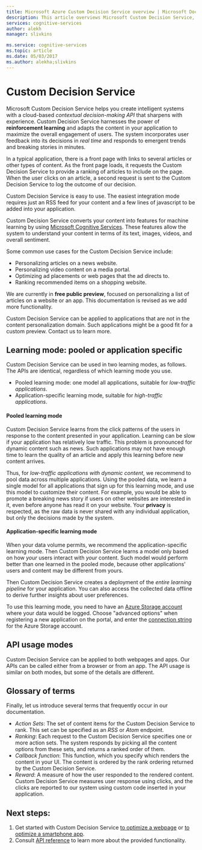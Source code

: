 ```yaml
---
title: Microsoft Azure Custom Decision Service overview | Microsoft Docs
description: This article overviews Microsoft Custom Decision Service, a cloud-based API for contextual decision-making that sharpens with experience.
services: cognitive-services
author: alekh
manager: slivkins

ms.service: cognitive-services
ms.topic: article
ms.date: 05/03/2017
ms.author: alekha;slivkins
---
```


# Custom Decision Service

Microsoft Custom Decision Service helps you create intelligent systems with a cloud-based *contextual decision-making API* that sharpens with experience. Custom Decision Service harnesses the power of **reinforcement learning** and adapts the content in your application to maximize the overall engagement of users. The system incorporates user feedback into its decisions in *real time* and responds to emergent trends and breaking stories in minutes.

In a typical application, there is a front page with links to several articles or other types of content. As the front page loads, it requests the Custom Decision Service to provide a ranking of articles to include on the page. When the user clicks on an article, a second request is sent to the Custom Decision Service to log the outcome of our decision.

Custom Decision Service is easy to use. The easiest integration mode requires just an RSS feed for your content and a few lines of javascript to be added into your application.

Custom Decision Service converts your content into features for machine learning by using [Microsoft Cognitive Services](https://www.microsoft.com/cognitive-services). These features allow the system to understand your content in terms of its text, images, videos, and overall sentiment.

Some common use cases for the Custom Decision Service include:

* Personalizing articles on a news website.
* Personalizing video content on a media portal.
* Optimizing ad placements or web pages that the ad directs to.
* Ranking recommended items on a shopping website.

We are currently in **free public preview**, focused on personalizing a list of articles on a website or an app. This documentation is revised as we add more functionality.

Custom Decision Service can be applied to applications that are not in the content personalization domain. Such applications might be a good fit for a custom preview. Contact us to learn more.

## Learning mode: pooled or application specific

Custom Decision Service can be used in two learning modes, as follows. The APIs are identical, regardless of which learning mode you use.

- Pooled learning mode: one model all applications, suitable for *low-traffic applications*.
- Application-specific learning mode, suitable for *high-traffic applications*.

#### Pooled learning mode

Custom Decision Service learns from the click patterns of the users in response to the content presented in your application. Learning can be slow if your application has relatively low traffic. This problem is pronounced for dynamic content such as news. Such applications may not have enough time to learn the quality of an article and apply this learning before new content arrives.

Thus, for *low-traffic applications with dynamic content*, we recommend to pool data across multiple applications. Using the pooled data, we learn a single model for all applications that sign up for this learning mode, and use this model to customize their content. For example, you would be able to promote a breaking news story if users on other websites are interested in it, even before anyone has read it on your website. Your **privacy** is respected, as the raw data is never shared with any individual application, but only the decisions made by the system.

#### Application-specific learning mode

When your data volume permits, we recommend the application-specific learning mode. Then Custom Decision Service learns a model only based on how *your* users interact with *your* content. Such model would perform better than one learned in the pooled mode, because other applications' users and content may be different from yours.

Then Custom Decision Service creates a deployment of the *entire learning pipeline* for your application. You can also access the collected data offline to derive further insights about user preferences.

To use this learning mode, you need to have an [Azure Storage account](../../storage/storage-create-storage-account.md) where your data would be logged. Choose "advanced options" when registering a new application on the portal, and enter the
[connection string](../../storage/storage-configure-connection-string.md) for the Azure Storage account.

## API usage modes

Custom Decision Service can be applied to both webpages and apps. Our APIs can be called either from a browser or from an app. The API usage is similar on both modes, but some of the details are different.

## Glossary of terms

Finally, let us introduce several terms that frequently occur in our documentation.

* *Action Sets*: The set of content items for the Custom Decision Service to rank. This set can be specified as an *RSS* or *Atom* endpoint.
* *Ranking*: Each request to the Custom Decision Service specifies one or more action sets. The system responds by picking all the content options from these sets, and returns a ranked order of them.
* *Callback function*: This function, which you specify which renders the content in your UI. The content is ordered by the rank ordering returned by the Custom Decision Service.
* *Reward*: A measure of how the user responded to the rendered content. Custom Decision Service measures user response using clicks, and the clicks are reported to our system using custom code inserted in your application.

## Next steps:

1. Get started with Custom Decision Service [to optimize a webpage](custom-decision-service-get-started-browser.md) or [to optimize a smartphone app](custom-decision-service-get-started-app.md).
2. Consult [API reference](custom-decision-service-api-reference.md) to learn more about the provided functionality.